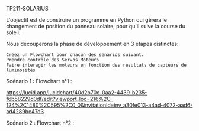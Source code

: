 TP211-SOLARIUS

L'objectif est de construire un programme en Python qui gèrera le changement de position du panneau solaire, pour qu'il suive la course du soleil.

Nous découperons la phase de développement en 3 étapes distinctes:

    Créez un Flowchart pour chacun des sénarios suivant.
    Prendre contrôle des Servos Moteurs
    Faire interagir les moteurs en fonction des résultats de capteurs de luminosités

Scénario 1 :
Flowchart n°1 :

https://lucid.app/lucidchart/40d2b70c-0aa2-4439-b235-f6b58229d0df/edit?viewport_loc=216%2C-124%2C1480%2C595%2C0_0&invitationId=inv_a30fe013-a4ad-4072-aad6-ad4289be47d3

Scénario 2 :
Flowchart n°2 :

